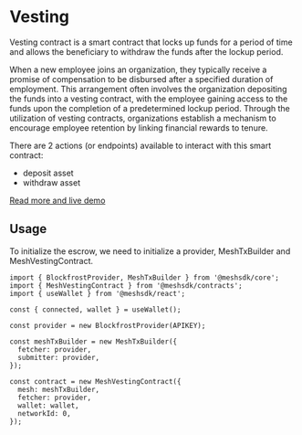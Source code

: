 # Vesting

Vesting contract is a smart contract that locks up funds for a period of time and allows the beneficiary to withdraw the funds after the lockup period.

When a new employee joins an organization, they typically receive a promise of compensation to be disbursed after a specified duration of employment. This arrangement often involves the organization depositing the funds into a vesting contract, with the employee gaining access to the funds upon the completion of a predetermined lockup period. Through the utilization of vesting contracts, organizations establish a mechanism to encourage employee retention by linking financial rewards to tenure.

There are 2 actions (or endpoints) available to interact with this smart contract:

- deposit asset
- withdraw asset

[Read more and live demo](https://meshjs.dev/smart-contracts/vesting)

## Usage

To initialize the escrow, we need to initialize a provider, MeshTxBuilder and MeshVestingContract.

```
import { BlockfrostProvider, MeshTxBuilder } from '@meshsdk/core';
import { MeshVestingContract } from '@meshsdk/contracts';
import { useWallet } from '@meshsdk/react';

const { connected, wallet } = useWallet();

const provider = new BlockfrostProvider(APIKEY);

const meshTxBuilder = new MeshTxBuilder({
  fetcher: provider,
  submitter: provider,
});

const contract = new MeshVestingContract({
  mesh: meshTxBuilder,
  fetcher: provider,
  wallet: wallet,
  networkId: 0,
});
```